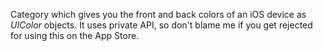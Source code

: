 Category which gives you the front and back colors of an iOS device
 as *UIColor* objects. It uses private API, so don't blame me if you
get rejected for using this on the App Store.

